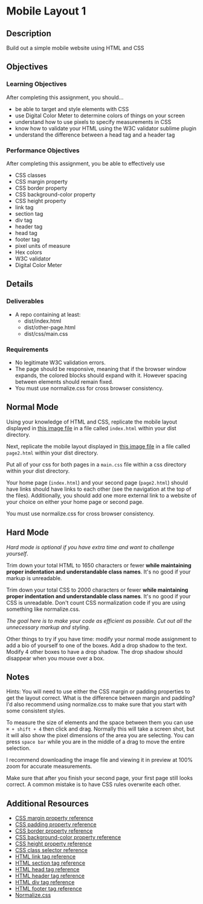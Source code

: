 # Mobile Layout 1

## Description
Build out a simple mobile website using HTML and CSS


## Objectives

### Learning Objectives

After completing this assignment, you should…

 * be able to target and style elements with CSS
 * use Digital Color Meter to determine colors of things on your screen
 * understand how to use pixels to specify measurements in CSS
 * know how to validate your HTML using the W3C validator sublime plugin
 * understand the difference between a head tag and a header tag

### Performance Objectives

After completing this assignment, you be able to effectively use

* CSS classes
* CSS margin property
* CSS border property
* CSS background-color property
* CSS height property
* link tag
* section tag
* div tag
* header tag
* head tag
* footer tag
* pixel units of measure
* Hex colors
* W3C validator
* Digital Color Meter



## Details

### Deliverables

* A repo containing at least:
  * dist/index.html
  * dist/other-page.html
  * dist/css/main.css

### Requirements

* No legitimate W3C validation errors.
* The page should be responsive, meaning that if the browser window expands, the colored blocks should expand with it. However spacing between elements should remain fixed.
* You must use normalize.css for cross browser consistency.


## Normal Mode
Using your knowledge of HTML and CSS, replicate the mobile layout displayed in [this image file](/page1.png) in a file called `index.html` within your dist directory.

Next, replicate the mobile layout displayed in [this image file](/page2.png) in a file called `page2.html` within your dist directory.

Put all of your css for both pages in a `main.css` file within a css directory within your dist directory.

Your home page (`index.html`) and your second page (`page2.html`) should have links should have links to each other (see the navigation at the top of the files). Additionally, you should add one more external link to a website of your choice on either your home page or second page.

You must use normalize.css for cross browser consistency.

## Hard Mode
*Hard mode is optional if you have extra time and want to challenge yourself*.

Trim down your total HTML to 1650 characters or fewer **while maintaining proper indentation and understandable class names**. It's no good if your markup is unreadable.

Trim down your total CSS to 2000 characters or fewer **while maintaining proper indentation and understandable class names**. It's no good if your CSS is unreadable. Don't count CSS normalization code if you are using something like normalize.css.

*The goal here is to make your code as efficient as possible. Cut out all the unnecessary markup and styling*.

Other things to try if you have time: modify your normal mode assignment to add a bio of yourself to one of the boxes. Add a drop shadow to the text. Modify 4 other boxes to have a drop shadow. The drop shadow should disappear when you mouse over a box.

## Notes

Hints: You will need to use either the CSS margin or padding properties to get the layout correct. What is the difference between margin and padding? I'd also recommend using normalize.css to make sure that you start with some consistent styles.

To measure the size of elements and the space between them you can use `⌘ + shift + 4` then click and drag. Normally this will take a screen shot, but it will also show the pixel dimensions of the area you are selecting. You can press `space bar` while you are in the middle of a drag to move the entire selection.

I recommend downloading the image file and viewing it in preview at 100% zoom for accurate measurements.

Make sure that after you finish your second page, your first page still looks correct. A common mistake is to have CSS rules overwrite each other.

## Additional Resources

* [CSS margin property reference](http://tympanus.net/codrops/css_reference/margin/)
* [CSS padding property reference](http://tympanus.net/codrops/css_reference/padding)
* [CSS border property reference](http://tympanus.net/codrops/css_reference/border)
* [CSS background-color property reference](http://tympanus.net/codrops/css_reference/background)
* [CSS height property reference](http://tympanus.net/codrops/css_reference/height)
* [CSS class selector reference](https://developer.mozilla.org/en-US/docs/Web/CSS/Class_selectors)
* [HTML link tag reference](https://developer.mozilla.org/en-US/docs/Web/HTML/Element/link)
* [HTML section tag reference](https://developer.mozilla.org/en-US/docs/Web/HTML/Element/section)
* [HTML head tag reference](https://developer.mozilla.org/en-US/docs/Web/HTML/Element/head)
* [HTML header tag reference](https://developer.mozilla.org/en-US/docs/Web/HTML/Element/header)
* [HTML div tag reference](https://developer.mozilla.org/en-US/docs/Web/HTML/Element/div)
* [HTML footer tag reference](https://developer.mozilla.org/en-US/docs/Web/HTML/Element/footer)
* [Normalize.css](http://necolas.github.io/normalize.css/)
